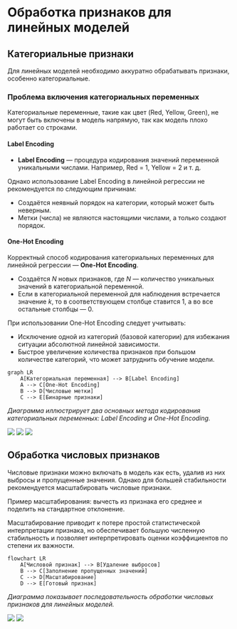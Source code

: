 # Обработка признаков для линейных моделей

## Категориальные признаки

Для линейных моделей необходимо аккуратно обрабатывать признаки, особенно категориальные.

### Проблема включения категориальных переменных

Категориальные переменные, такие как цвет (Red, Yellow, Green), не могут быть включены в модель напрямую, так как модель плохо работает со строками.

#### Label Encoding

* **Label Encoding** — процедура кодирования значений переменной уникальными числами. Например, Red = 1, Yellow = 2 и т. д.

Однако использование Label Encoding в линейной регрессии не рекомендуется по следующим причинам:

* Создаётся неявный порядок на категории, который может быть неверным.
* Метки (числа) не являются настоящими числами, а только создают порядок.

#### One-Hot Encoding

Корректный способ кодирования категориальных переменных для линейной регрессии — **One-Hot Encoding**.

* Создаётся *N* новых признаков, где *N* — количество уникальных значений в категориальной переменной.
* Если в категориальной переменной для наблюдения встречается значение *k*, то в соответствующем столбце ставится 1, а во все остальные столбцы — 0.

При использовании One-Hot Encoding следует учитывать:

* Исключение одной из категорий (базовой категории) для избежания ситуации абсолютной линейной зависимости.
* Быстрое увеличение количества признаков при большом количестве категорий, что может затруднить обучение модели.

```mermaid
graph LR
    A[Категориальная переменная] --> B[Label Encoding]
    A --> C[One-Hot Encoding]
    B --> D[Числовые метки]
    C --> E[Бинарные признаки]
```

*Диаграмма иллюстрирует два основных метода кодирования категориальных переменных: Label Encoding и One-Hot Encoding.*

![](images/LEC_15_PART_06/000139s_top_4.jpg)
![](images/LEC_15_PART_06/000159s_top_3.jpg)
![](images/LEC_15_PART_06/000169s_top_2.jpg)

## Обработка числовых признаков

Числовые признаки можно включать в модель как есть, удалив из них выбросы и пропущенные значения. Однако для большей стабильности рекомендуется масштабировать числовые признаки.

Пример масштабирования: вычесть из признака его среднее и поделить на стандартное отклонение.

Масштабирование приводит к потере простой статистической интерпретации признака, но обеспечивает большую численную стабильность и позволяет интерпретировать оценки коэффициентов по степени их важности.

```mermaid
flowchart LR
    A[Числовой признак] --> B[Удаление выбросов]
    B --> C[Заполнение пропущенных значений]
    C --> D[Масштабирование]
    D --> E[Готовый признак]
```

*Диаграмма показывает последовательность обработки числовых признаков для линейных моделей.*

![](images/LEC_15_PART_06/000209s_top_6.jpg)
![](images/LEC_15_PART_06/000239s_top_5.jpg)